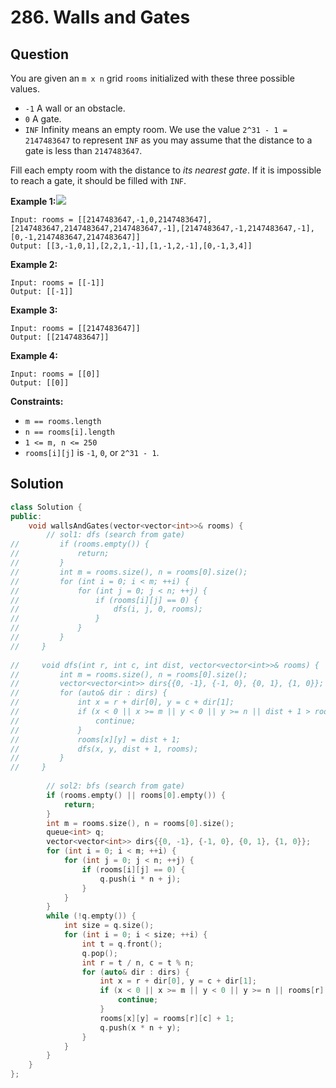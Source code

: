 # 286. Walls and Gates

## Question

You are given an `m x n` grid `rooms` initialized with these three possible values.

* `-1` A wall or an obstacle.
* `0` A gate.
* `INF` Infinity means an empty room. We use the value `2^31 - 1 = 2147483647` to represent `INF` as you may assume that the distance to a gate is less than `2147483647`.

Fill each empty room with the distance to _its nearest gate_. If it is impossible to reach a gate, it should be filled with `INF`.

**Example 1:**![](https://assets.leetcode.com/uploads/2021/01/03/grid.jpg)

```text
Input: rooms = [[2147483647,-1,0,2147483647],[2147483647,2147483647,2147483647,-1],[2147483647,-1,2147483647,-1],[0,-1,2147483647,2147483647]]
Output: [[3,-1,0,1],[2,2,1,-1],[1,-1,2,-1],[0,-1,3,4]]
```

**Example 2:**

```text
Input: rooms = [[-1]]
Output: [[-1]]
```

**Example 3:**

```text
Input: rooms = [[2147483647]]
Output: [[2147483647]]
```

**Example 4:**

```text
Input: rooms = [[0]]
Output: [[0]]
```

**Constraints:**

* `m == rooms.length`
* `n == rooms[i].length`
* `1 <= m, n <= 250`
* `rooms[i][j]` is `-1`, `0`, or `2^31 - 1`.

## Solution

```cpp
class Solution {
public:
    void wallsAndGates(vector<vector<int>>& rooms) {
        // sol1: dfs (search from gate)
//         if (rooms.empty()) {
//             return;
//         }
//         int m = rooms.size(), n = rooms[0].size();
//         for (int i = 0; i < m; ++i) {
//             for (int j = 0; j < n; ++j) {
//                 if (rooms[i][j] == 0) {
//                     dfs(i, j, 0, rooms);
//                 }
//             }
//         }
//     }
    
//     void dfs(int r, int c, int dist, vector<vector<int>>& rooms) {
//         int m = rooms.size(), n = rooms[0].size();
//         vector<vector<int>> dirs{{0, -1}, {-1, 0}, {0, 1}, {1, 0}};
//         for (auto& dir : dirs) {
//             int x = r + dir[0], y = c + dir[1];
//             if (x < 0 || x >= m || y < 0 || y >= n || dist + 1 > rooms[x][y]) {
//                 continue;
//             }
//             rooms[x][y] = dist + 1;
//             dfs(x, y, dist + 1, rooms);
//         }
//     }
    
        // sol2: bfs (search from gate)
        if (rooms.empty() || rooms[0].empty()) {
            return;
        }
        int m = rooms.size(), n = rooms[0].size();
        queue<int> q;
        vector<vector<int>> dirs{{0, -1}, {-1, 0}, {0, 1}, {1, 0}};
        for (int i = 0; i < m; ++i) {
            for (int j = 0; j < n; ++j) {
                if (rooms[i][j] == 0) {
                    q.push(i * n + j);
                }
            }
        }
        while (!q.empty()) {
            int size = q.size();
            for (int i = 0; i < size; ++i) {
                int t = q.front();
                q.pop();
                int r = t / n, c = t % n;
                for (auto& dir : dirs) {
                    int x = r + dir[0], y = c + dir[1];
                    if (x < 0 || x >= m || y < 0 || y >= n || rooms[r][c] + 1 > rooms[x][y]) {
                        continue;
                    }
                    rooms[x][y] = rooms[r][c] + 1;
                    q.push(x * n + y);
                }
            }
        }
    }
};
```

